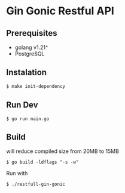 # Gin Gonic Restful API

## Prerequisites
- golang v1.21^
- PostgreSQL

## Instalation
```bash
$ make init-dependency
```

## Run Dev
```
$ go run main.go
```

## Build 
will reduce compiled size from 20MB to 15MB 
```
$ go build -ldflags "-s -w"
```
Run with
```
$ ./restfull-gin-gonic
```